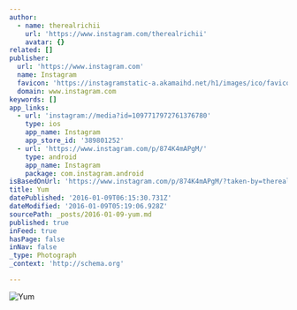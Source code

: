 ```yaml
---
author:
  - name: therealrichii
    url: 'https://www.instagram.com/therealrichii'
    avatar: {}
related: []
publisher:
  url: 'https://www.instagram.com'
  name: Instagram
  favicon: 'https://instagramstatic-a.akamaihd.net/h1/images/ico/favicon.ico/7cdab0872b15.ico'
  domain: www.instagram.com
keywords: []
app_links:
  - url: 'instagram://media?id=1097717972761376780'
    type: ios
    app_name: Instagram
    app_store_id: '389801252'
  - url: 'https://www.instagram.com/p/874K4mAPgM/'
    type: android
    app_name: Instagram
    package: com.instagram.android
isBasedOnUrl: 'https://www.instagram.com/p/874K4mAPgM/?taken-by=therealrichii'
title: Yum
datePublished: '2016-01-09T06:15:30.731Z'
dateModified: '2016-01-09T05:19:06.928Z'
sourcePath: _posts/2016-01-09-yum.md
published: true
inFeed: true
hasPage: false
inNav: false
_type: Photograph
_context: 'http://schema.org'

---
```

![Yum](https://scontent.cdninstagram.com/hphotos-xap1/t51.2885-15/s640x640/sh0.08/e35/12120214_1511405199171867_1966745416_n.jpg)